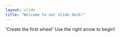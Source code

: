 ```yaml
---
layout: slide
title: "Welcome to our slide deck!"
---
```

'Create the first wheel'
Use the right arrow to begin!
